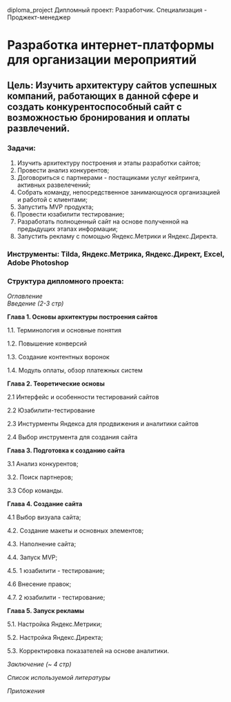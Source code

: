 diploma_project
Дипломный проект: Разработчик. Специализация - Проджект-менеджер
# **Разработка интернет-платформы для организации мероприятий**

## **Цель**: Изучить архитектуру сайтов успешных компаний, работающих в данной сфере и создать конкурентоспособный сайт с возможностью бронирования и оплаты развлечений.  

### **Задачи**:   
1. Изучить архитектуру построения и этапы разработки сайтов;
2. Провести анализ конкурентов;
3. Договориться с партнерами - постащиками услуг кейтринга, активных развелечений;
4. Собрать команду, непосредственное занимающуюся организацией и работой с клиентами;
5. Запустить MVP продукта;
6. Провести юзабилити тестирование;
7. Разработать полноценный сайт на основе полученной на предыдущих этапах информации;
8. Запустить рекламу с помощью Яндекс.Метрики и Яндекс.Директа.

### **Инструменты**: Tilda, Яндекс.Метрика, Яндекс.Директ, Excel, Adobe Photoshop 

### **Структура дипломного проекта**:   
_Оглавление_  
_Введение (2-3 стр)_ 

**Глава 1. Основы архитектуры построения сайтов** 

1.1. Терминология и основные понятия

1.2. Повышение конверсий

1.3. Создание контентных воронок

1.4. Модуль оплаты, обзор платежных систем 

**Глава 2. Теоретические основы**

2.1 Интерфейс и особенности тестирований сайтов

2.2 Юзабилити-тестирование

2.3 Инстурменты Яндекса для продвижения и аналитики сайтов

2.4 Выбор инструмента для создания сайта 

**Глава 3. Подготовка к созданию сайта**

3.1 Анализ конкурентов;

3.2. Поиск партнеров;

3.3 Сбор команды.

**Глава 4. Создание сайта**

4.1 Выбор визуала сайта;

4.2. Создание макеты и основных элементов;

4.3. Наполнение сайта;

4.4. Запуск MVP;

4.5. 1 юзабилити - тестирование;

4.6 Внесение правок;

4.7. 2 юзабилити - тестирование;

**Глава 5. Запуск рекламы**

5.1. Настройка Яндекс.Метрики;

5.2. Настройка Яндекс.Директа;

5.3. Корректировка показателей на основе аналитики.

_Заключение (~ 4 стр)_ 

_Список используемой литературы_ 

_Приложения_

